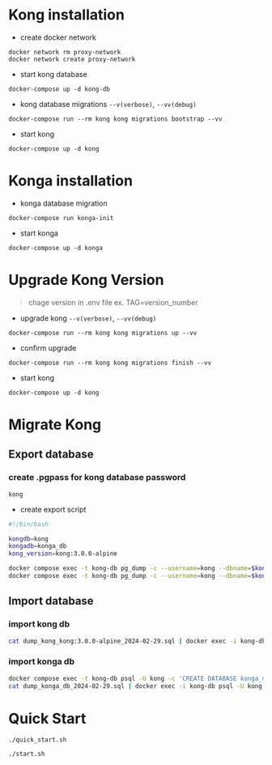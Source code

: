 # Kong installation

- create docker network

```shell
docker network rm proxy-network
docker network create proxy-network
```

- start kong database

```shell
docker-compose up -d kong-db
```

- kong database migrations `--v(verbose)`, `--vv(debug)`

```shell
docker-compose run --rm kong kong migrations bootstrap --vv
```

- start kong

```shell
docker-compose up -d kong
```

# Konga installation

- konga database migration

```shell
docker-compose run konga-init
```

- start konga

```shell
docker-compose up -d konga
```

# Upgrade Kong Version

> chage version in .env file ex. TAG=version_number

- upgrade kong `--v(verbose)`, `--vv(debug)`

```shell
docker-compose run --rm kong kong migrations up --vv
```

- confirm upgrade

```shell
docker-compose run --rm kong kong migrations finish --vv
```

- start kong

```shell
docker-compose up -d kong
```

# Migrate Kong

## Export database

### create .pgpass for kong database password

```
kong
```

- create export script

```bash
#!/bin/bash

kongdb=kong
kongadb=konga_db
kong_version=kong:3.0.0-alpine

docker compose exec -t kong-db pg_dump -c --username=kong --dbname=$kongdb > dump_"$kongdb"_"$kong_version"_`date +%Y-%m-%d`.sql
docker compose exec -t kong-db pg_dump -c --username=kong --dbname=$kongadb > dump_"$kongadb"_`date +%Y-%m-%d`.sql
```

## Import database

### import kong db

```bash
cat dump_kong_kong:3.0.0-alpine_2024-02-29.sql | docker exec -i kong-db psql -U kong -d kong
```

### import konga db

```bash
docker compose exec -t kong-db psql -U kong -c 'CREATE DATABASE konga_db;'
cat dump_konga_db_2024-02-29.sql | docker exec -i kong-db psql -U kong -d konga_db
```

# Quick Start

```shell
./quick_start.sh
```

```shell
./start.sh
```

